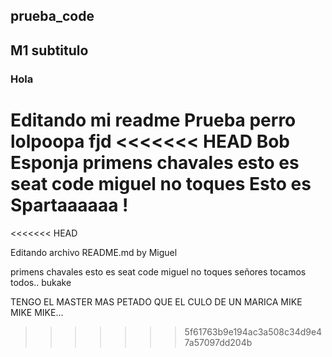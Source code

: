 ## prueba_code
## M1 subtitulo
### Hola
Editando mi readme
Prueba perro
lolpoopa
fjd
<<<<<<< HEAD
Bob Esponja
primens
chavales esto es seat code
miguel no toques
Esto es Spartaaaaaa !
=======
<<<<<<< HEAD

Editando archivo README.md by Miguel

primens
chavales esto es seat code
miguel no toques
señores tocamos todos.. bukake

TENGO EL MASTER MAS PETADO QUE EL CULO DE UN MARICA
MIKE MIKE MIKE...
>>>>>>> 5f61763b9e194ac3a508c34d9e47a57097dd204b
